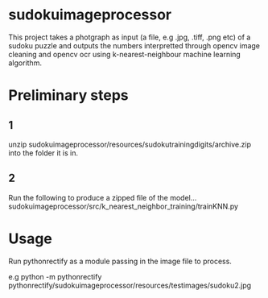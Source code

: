 # sudokuimageprocessor
This project takes a photgraph as input (a file, e.g .jpg, .tiff, .png etc) of a sudoku puzzle and outputs the numbers interpretted through opencv image cleaning and opencv ocr using k-nearest-neighbour machine learning algorithm.

# Preliminary steps

## 1 

unzip sudokuimageprocessor/resources/sudokutrainingdigits/archive.zip into the folder it is in.

## 2

Run the following to produce a zipped file of the model...
sudokuimageprocessor/src/k_nearest_neighbor_training/trainKNN.py

# Usage

Run pythonrectify as a module passing in the image file to process.

e.g python -m pythonrectify pythonrectify/sudokuimageprocessor/resources/testimages/sudoku2.jpg


